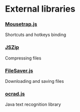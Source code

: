 # External libraries

### [Mousetrap.js](https://github.com/ccampbell/mousetrap)
Shortcuts and hotkeys binding
### [JSZip](https://github.com/Stuk/jszip)
Compressing files
### [FileSaver.js](https://github.com/eligrey/FileSaver.js)
Downloading and saving files
### [ocrad.js](https://github.com/antimatter15/ocrad.js/)
Java text recognition library
